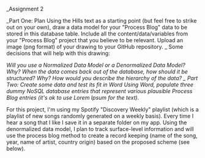 _Assignment 2

_Part One: Plan Using the Hills text as a starting point (but feel free to strike out on your own), draw a data model for your "Process Blog" data to be stored in this database table. Include all the content/data/variables from your "Process Blog" project that you believe to be relevant. Upload an image (png format) of your drawing to your GitHub repository.
_
Some decisions that will help with this drawing:

_Will you use a Normalized Data Model or a Denormalized Data Model? Why? When the data comes back out of the database, how should it be structured? Why? How would you describe the hierarchy of the data?
_
Part Two: Create some data and test its fit in Word
Using Word, populate three dummy NoSQL database entries that represent various plausible Process Blog entries (it's ok to use Lorem Ipsum for the text)._

For this project, I'm using my Spotify "Discovery Weekly" playlist (which is a playlist of new songs randomly generated on a weekly basis). Every time I hear a song that I like I save it in a separate folder on my app. Using the denormalized data model, I plan to track surface-level information and will use the process blog method to create a record keeping (name of the song, year, name of artist, country origin) based on the proposed scheme (see below).
